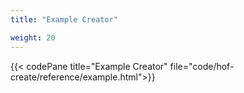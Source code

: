 ```yaml
---
title: "Example Creator"

weight: 20
---
```


{{< codePane title="Example Creator" file="code/hof-create/reference/example.html">}}

